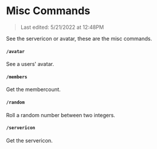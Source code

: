 # Misc Commands

> Last edited: 5/21/2022 at 12:48PM

See the servericon or avatar, these are the misc commands.

#### `/avatar`
See a users' avatar.

#### `/members`
Get the membercount.

#### `/random`
Roll a random number between two integers.

#### `/servericon`
Get the servericon.